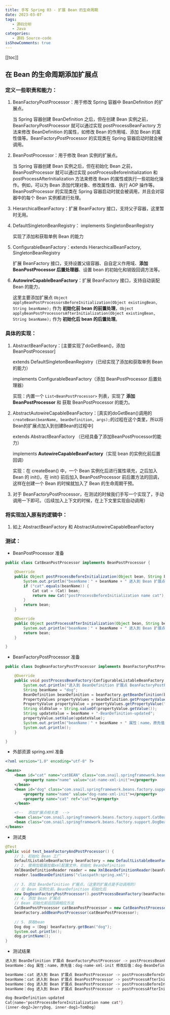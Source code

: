 ```yaml
---
title: 手写 Spring 03 - 扩展 Bean 的生命周期
date: 2023-03-07
tags:
   - 源码分析
   - Java
categories:
   - 源码 Source-code
isShowComments: true
---
```


<Boxx/>

<!-- more -->

[[toc]]

## 在 Bean 的生命周期添加扩展点

### 定义一些职责和能力：

1. BeanFactoryPostProcessor：用于修改 Spring 容器中 BeanDefinition 的扩展点。

   当 Spring 容器创建 BeanDefinition 之后，但在创建 Bean 实例之前，BeanFactoryPostProcessor 就可以通过实现 postProcessBeanFactory 方法来修改 BeanDefinition 的属性，如修改 Bean 的作用域、添加 Bean 的属性值等。BeanFactoryPostProcessor 的实现类在 Spring 容器启动时就会被调用。

2. BeanPostProcessor：用于修改 Bean 实例的扩展点。

   当 Spring 容器创建 Bean 实例之后，但在初始化 Bean 之前，BeanPostProcessor 就可以通过实现 postProcessBeforeInitialization 和 postProcessAfterInitialization 方法来修改 Bean 的属性或执行一些初始化操作。例如，可以为 Bean 添加代理对象、修改属性值、执行 AOP 操作等。BeanPostProcessor 的实现类在 Spring 容器启动时就会被调用，并且会对容器中的每个 Bean 实例都进行处理。

3. HierarchicalBeanFactory：扩展 BeanFactory 接口，支持父子容器，这里暂时无用。

4. DefaultSingletonBeanRegistry： implements SingletonBeanRegistry

   实现了添加和获取单例 Bean 的能力

5. ConfigurableBeanFactory：extends HierarchicalBeanFactory, SingletonBeanRegistry

   扩展 BeanFactory 接口，支持设置父级容器、自自定义作用域、**添加 BeanPostProcessor 后置处理器**、设置 bean 的初始化和销毁回调方法等。

6. **AutowireCapableBeanFactory**：扩展 BeanFactory 接口，支持自动装配 Bean 的能力，

   这里主要添加扩展点 `Object applyBeanPostProcessorsBeforeInitialization(Object existingBean, String beanName);` 作为 **初始化前 bean 的前置处理**，`Object applyBeanPostProcessorsAfterInitialization(Object existingBean, String beanName);` 作为 **初始化后 bean 的后置处理**。



### 具体的实现：

1. AbstractBeanFactory：[主要实现了doGetBean()，添加BeanPostProcessor]

    extends DefaultSingletonBeanRegistry（已经实现了添加和获取单例 Bean 的能力）

    implements ConfigurableBeanFactory（添加 BeanPostProcessor  后置处理器）

   实现：内置一个 `List<BeanPostProcessor>` 列表，实现了 **添加 BeanPostProcessor**  和 获取 BeanPostProcessor 的能力。

2. AbstractAutowireCapableBeanFactory：[真实的doGetBean()调用的`createBean(beanName, beanDefinition, args);`的过程在这个类里，所以将Bean的扩展点加入到创建Bean的过程中]

    extends AbstractBeanFactory （已经具备了添加BeanPostProcessor的能力）

    implements **AutowireCapableBeanFactory**（实现 bean 的实例化前后置回调）

   实现：在 createBean() 中，一个 Bean 实例化后进行属性填充，之后加入 Bean 的 init()，在 init() 前后加入 BeanPostProcessor 前后置方法的回调，这样在创建一个 Bean 的时候就加入了 Bean 的生命周期干预。
   
3. 对于 BeanFactoryPostProcessor，在测试的时候我们手写一个实现了，手动调用一下即可。（后续加入上下文的时候，在上下文里实现自动调用）



### 将实现加入原有的逻辑中：

1. 如上 AbstractBeanFactory 和 AbstractAutowireCapableBeanFactory



### 测试：

- BeanPostProcessor 准备

```java
public class CatBeanPostProcessor implements BeanPostProcessor {

    @Override
    public Object postProcessBeforeInitialization(Object bean, String beanName) {
        System.out.println("beanName：" + beanName + " 进入到 Bean 扩展点 BeanPostProcessor -> postProcessBeforeInitialization");
        if ("cat".equals(beanName)) {
            Cat cat = (Cat) bean;
            return new Cat("postProcessBeforeInitialization name cat");
        }
        return bean;
    }

    @Override
    public Object postProcessAfterInitialization(Object bean, String beanName) {
        System.out.println("beanName：" + beanName + " 进入到 Bean 扩展点 BeanPostProcessor -> postProcessAfterInitialization");
        return bean;
    }

}
```

- BeanFactoryPostProcessor 准备

```java
public class DogBeanFactoryPostProcessor implements BeanFactoryPostProcessor {

    @Override
    public void postProcessBeanFactory(ConfigurableListableBeanFactory beanFactory) {
        System.out.println("进入到 BeanDefinition 扩展点 BeanFactoryPostProcessor -> postProcessBeanFactory");
        String beanName = "dog";
        BeanDefinition beanDefinition = beanFactory.getBeanDefinition(beanName);
        PropertyValues propertyValues = beanDefinition.getPropertyValues();
        PropertyValue propertyValue = propertyValues.getPropertyValue("name");
        String oldValue = String.valueOf(propertyValue.getValue());
        String updateValue = beanName + "-BeanDefinition-updated";
        propertyValue.setValue(updateValue);
        System.out.println("beanName：" + beanName + " 属性：name，原先值：" + oldValue + " 修改后值：" + updateValue);
        System.out.println();
    }

}
```

- 外部资源 spring.xml 准备

```xml
<?xml version="1.0" encoding="utf-8" ?>

<beans>
    <bean id="cat" name="catBEAN" class="com.snail.springframework.beans.factory.support.Cat">
        <property name="name" value="cat-name-xml-init"></property>
    </bean>
    <bean id="dog" class="com.snail.springframework.beans.factory.support.Dog">
        <property name="name" value="dog-name-xml-init"></property>
        <property name="cat" ref="cat"></property>
    </bean>

    <!--  添加扩展点相关类  -->
    <bean class="com.snail.springframework.beans.factory.support.CatBeanPostProcessor"/>
    <bean class="com.snail.springframework.beans.factory.support.DogBeanFactoryPostProcessor"/>
</beans>
```

- 测试类

```java
@Test
public void test_beanFactoryAndPostProcessor() {
    // 1. 初始化 Bean 工厂
    DefaultListableBeanFactory beanFactory = new DefaultListableBeanFactory();
    // 2. 使用加载器加载xml配置文件，初始化 BeanDefinition
    XmlBeanDefinitionReader reader = new XmlBeanDefinitionReader(beanFactory);
    reader.loadBeanDefinitions("classpath:spring.xml");
    
	// 3. 添加 BeanDefinition 扩展点，（这里的扩展点是手动调用的）
    // 在 Bean 实例化前，BeanDefinition 初始化后
    new DogBeanFactoryPostProcessor().postProcessBeanFactory(beanFactory);
    // 4. 添加 Bean 扩展点
    // Bean 初始化前后回调相应方法
    CatBeanPostProcessor catBeanPostProcessor = new CatBeanPostProcessor();
    beanFactory.addBeanPostProcessor(catBeanPostProcessor);
    
    // 5. 获取bean
    Dog dog = (Dog) beanFactory.getBean("dog");
    System.out.println();
    dog.printName();
}
```

- 测试结果

```java
进入到 BeanDefinition 扩展点 BeanFactoryPostProcessor -> postProcessBeanFactory
beanName：dog 属性：name，原先值：dog-name-xml-init 修改后值：dog-BeanDefinition-updated

beanName：cat 进入到 Bean 扩展点 BeanPostProcessor -> postProcessBeforeInitialization
beanName：cat 进入到 Bean 扩展点 BeanPostProcessor -> postProcessAfterInitialization
beanName：dog 进入到 Bean 扩展点 BeanPostProcessor -> postProcessBeforeInitialization
beanName：dog 进入到 Bean 扩展点 BeanPostProcessor -> postProcessAfterInitialization

dog-BeanDefinition-updated
Cat{name='postProcessBeforeInitialization name cat'}
{inner-dog2=JerryDog, inner-dog1=TomDog}
```

<Reward/>
